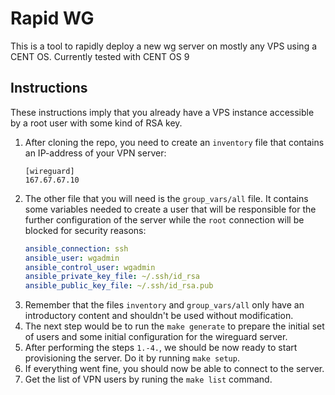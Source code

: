 # Rapid WG

This is a tool to rapidly deploy a new wg server on mostly any VPS using a CENT OS.
Currently tested with CENT OS 9

## Instructions

These instructions imply that you already have a VPS instance accessible by a root user with some kind of RSA key.

1. After cloning the repo, you need to create an `inventory` file that contains an IP-address of your VPN server:
    ```config
    [wireguard]
    167.67.67.10
    ```
2. The other file that you will need is the `group_vars/all` file. It contains some variables needed to create a user
    that will be responsible for the further configuration of the server while the `root` connection will be blocked
    for security reasons:
    ```yaml
    ansible_connection: ssh
    ansible_user: wgadmin
    ansible_control_user: wgadmin
    ansible_private_key_file: ~/.ssh/id_rsa
    ansible_public_key_file: ~/.ssh/id_rsa.pub
    ```
3. Remember that the files `inventory` and `group_vars/all` only have an introductory content
    and shouldn't be used without modification.
4. The next step would be to run the `make generate` to prepare the initial set of users
    and some initial configuration for the wireguard server.
5. After performing the steps `1.-4.`, we should be now ready to start provisioning the server.
    Do it by running `make setup`.
6. If everything went fine, you should now be able to connect to the server.
7. Get the list of VPN users by runing the `make list` command.
